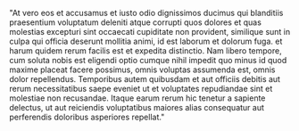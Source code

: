 "At vero eos et accusamus et iusto odio dignissimos ducimus qui
blanditiis praesentium voluptatum deleniti atque corrupti quos
dolores et quas molestias excepturi sint occaecati cupiditate non
provident, similique sunt in culpa qui officia deserunt mollitia
animi, id est laborum et dolorum fuga. et harum quidem rerum facilis
est et expedita distinctio. Nam libero tempore, cum soluta nobis est
eligendi optio cumque nihil impedit quo minus id quod maxime placeat
facere possimus, omnis voluptas assumenda est, omnis dolor
repellendus. Temporibus autem quibusdam et aut officiis debitis aut
rerum necessitatibus saepe eveniet ut et voluptates repudiandae sint
et molestiae non recusandae. Itaque earum rerum hic tenetur a
sapiente delectus, ut aut reiciendis voluptatibus maiores alias
consequatur aut perferendis doloribus asperiores repellat."
